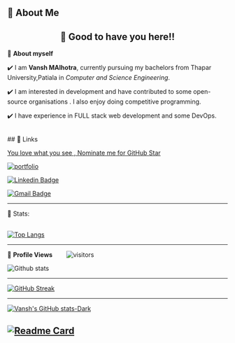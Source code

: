 
## 🚀 About Me


<!-- WAKING HAND WITH GOOD TO HAVE YOU TEXT-->
<h2 align=center>👋 Good to have you here!!</h2>


<!--ABOUT ME CODE-->
🌱 **About myself**<br>

✔️ I am **Vansh MAlhotra**, currently pursuing my bachelors from Thapar University,Patiala in *Computer and Science Engineering*. <br>

✔️ I am interested in development and have contributed to some open-source organisations . I also enjoy doing competitive programming. <br>

✔️ I have experience in FULL stack web development and some DevOps.<br>


<br>
## 🔗 Links


<!--NOMINATION FOR STAR GIT LINK CODE-->
<a href="https://stars.github.com/nominate/">You love what you see , Nominate me for GitHub Star </a>

<!-- My Site -->
[![portfolio](https://img.shields.io/badge/my_portfolio-000?style=for-the-badge&logo=ko-fi&logoColor=white)](https://vansh7071.github.io/Resume-Website/)

<!-- SOCAIL MEDIA HANDLES -->
[![Linkedin Badge](https://img.shields.io/badge/-VanshMalhotra-blue?style=flat-square&logo=Linkedin&logoColor=white&link=https://www.linkedin.com/in/vansh7071/)](https://www.linkedin.com/in/vansh7071/)

[![Gmail Badge](https://img.shields.io/badge/-vanshmalhotra7071@gmail.com-c14438?style=flat-square&logo=Gmail&logoColor=white&link=mailto:vanshmalhotra7071@gmail.com)](mailto:vanshmalhotra7071@gmail.com)

---

<!-- STATISTICS ABOUT PROFILE -->

 📶 Stats:<br><br>
 
 
<!--  TOP LANGUAGES STATISTICS -->

[![Top Langs](https://github-readme-stats.vercel.app/api/top-langs/?username=vansh7071&layout=compact)](https://github.com/anuraghazra/github-readme-stats)
 
 ---
 
<!--  PROFILES VIEWS -->
🌱 **Profile Views**&nbsp;&nbsp;&nbsp;&nbsp;&nbsp;&nbsp;&nbsp;
![visitors](https://profile-counter.glitch.me/vansh7071/count.svg?align=center)


<!-- GITHUB STATISTICS -->
 ![Github stats](https://github-readme-stats.vercel.app/api?username=vansh7071)  
 
 
 <hr>
 
<!--  CONTRIBUTION AND STREAK BLOCK -->

[![GitHub Streak](https://streak-stats.demolab.com?user=vansh7071&theme=dark&hide_border=true&background=45%2C000000%2C089E10)](https://git.io/streak-stats)
      
         

---
 
<!-- STATS TRACKER -->
[![Vansh's GitHub stats-Dark](https://github-readme-stats.vercel.app/api?username=vansh7071&show_icons=true&theme=dark#gh-dark-mode-only)](https://github.com/anuraghazra/github-readme-stats#gh-dark-mode-only)
  <!-- About Me -->

[![Readme Card](https://github-readme-stats.vercel.app/api/pin/?username=vansh7071&repo=Resume-Website)](https://github.com/vansh7071/Resume-Website)
---
  </code>
</p>





 
